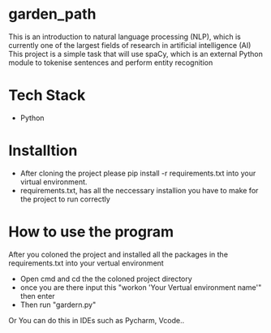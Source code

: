 # garden_path
This is an introduction to natural language processing (NLP), which is currently one of the largest fields of research in artificial intelligence (AI)
This project is a simple task that will use spaCy, which is an external Python module to tokenise sentences and perform entity recognition

# Tech Stack
- Python

# Installtion 
- After cloning the project please pip install -r requirements.txt into your virtual environment.
- requirements.txt, has all the neccessary installion you have to make for the project to run correctly

# How to use the program 
After you coloned the project and installed all the packages in the requirements.txt into your vertual environment
- Open cmd and cd the the coloned project directory
- once you are there input this "workon 'Your Vertual environment name'" then enter
- Then run "gardern.py"

Or You can do this in IDEs such as Pycharm, Vcode..
